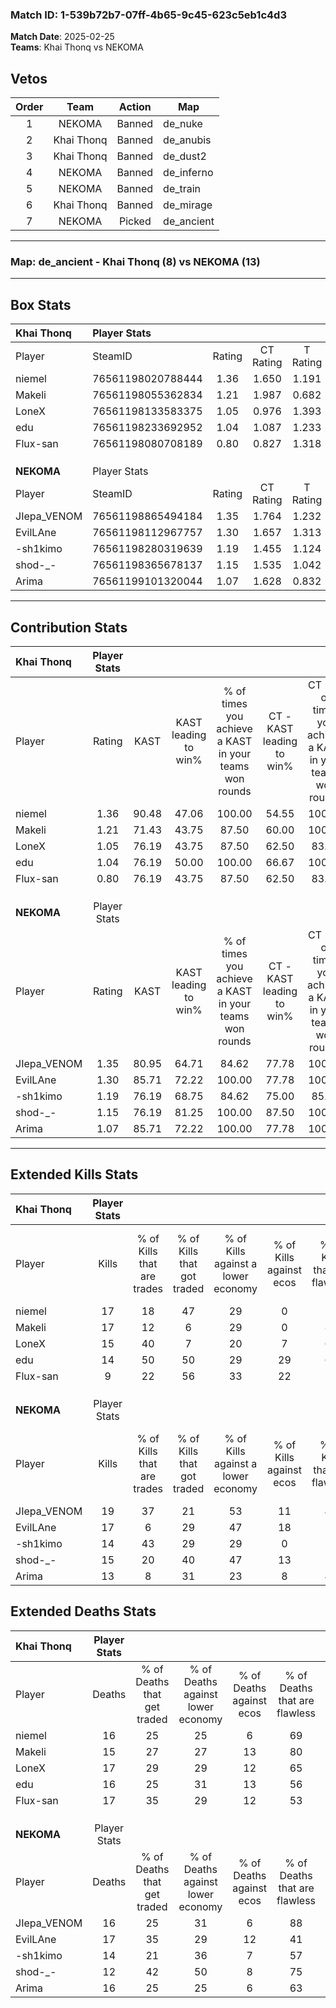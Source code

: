 ### Match ID: 1-539b72b7-07ff-4b65-9c45-623c5eb1c4d3  
**Match Date**: 2025-02-25  
**Teams**: Khai Thonq vs NEKOMA  

## Vetos  

| Order | Team | Action | Map |
| :---: | :--: | :----: | --- |
| 1 | NEKOMA | Banned | de_nuke |
| 2 | Khai Thonq | Banned | de_anubis |
| 3 | Khai Thonq | Banned | de_dust2 |
| 4 | NEKOMA | Banned | de_inferno |
| 5 | NEKOMA | Banned | de_train |
| 6 | Khai Thonq | Banned | de_mirage |
| 7 | NEKOMA | Picked | de_ancient |

---  

### **Map**: de_ancient - Khai Thonq (8) vs NEKOMA (13)  
---  

## Box Stats  

| **Khai Thonq** | Player Stats      |        |           |          |       |       |       |         |        |      |     |
| :- | :- | :-: | :-: | :-: | :-: | :-: | :-: | :-: | :-: | :-: | :-: |
| Player         | SteamID           | Rating | CT Rating | T Rating | KAST  |  ADR  | Kills | Assists | Deaths | K/D  | HS% |
| niemel         | 76561198020788444 |  1.36  |   1.650   |  1.191   | 90.48 | 101.6 |  17   |    4    |   16   | 1.06 | 58  |
| Makeli         | 76561198055362834 |  1.21  |   1.987   |  0.682   | 71.43 | 91.3  |  17   |    4    |   15   | 1.13 | 47  |
| LoneX          | 76561198133583375 |  1.05  |   0.976   |  1.393   | 76.19 | 73.8  |  15   |    2    |   17   | 0.88 | 53  |
| edu            | 76561198233692952 |  1.04  |   1.087   |  1.233   | 76.19 | 73.4  |  14   |    4    |   16   | 0.88 | 35  |
| Flux-san       | 76561198080708189 |  0.80  |   0.827   |  1.318   | 76.19 | 61.9  |   9   |    9    |   17   | 0.53 | 66  |
|                |                   |        |           |          |       |       |       |         |        |      |     |
|                |                   |        |           |          |       |       |       |         |        |      |     |
|                |                   |        |           |          |       |       |       |         |        |      |     |
| **NEKOMA**     | Player Stats      |        |           |          |       |       |       |         |        |      |     |
| Player         | SteamID           | Rating | CT Rating | T Rating | KAST  |  ADR  | Kills | Assists | Deaths | K/D  | HS% |
| JIepa_VENOM    | 76561198865494184 |  1.35  |   1.764   |  1.232   | 80.95 | 94.9  |  19   |    3    |   16   | 1.19 | 68  |
| EvilLAne       | 76561198112967757 |  1.30  |   1.657   |  1.313   | 85.71 | 93.9  |  17   |   10    |   17   | 1.00 | 35  |
| -sh1kimo       | 76561198280319639 |  1.19  |   1.455   |  1.124   | 76.19 | 90.0  |  14   |   13    |   14   | 1.00 | 50  |
| shod-_-        | 76561198365678137 |  1.15  |   1.535   |  1.042   | 76.19 | 61.9  |  15   |    5    |   12   | 1.25 | 33  |
| Arima          | 76561199101320044 |  1.07  |   1.628   |  0.832   | 85.71 | 73.2  |  13   |    4    |   16   | 0.81 | 69  |
---  

## Contribution Stats  

| **Khai Thonq** | Player Stats |       |                      |                                                        |                           |                                                             |                          |                                                            |
| :- | :-: | :-: | :-: | :-: | :-: | :-: | :-: | :-: |
| Player         |    Rating    | KAST  | KAST leading to win% | % of times you achieve a KAST in your teams won rounds | CT - KAST leading to win% | CT - % of times you achieve a KAST in your teams won rounds | T - KAST leading to win% | T - % of times you achieve a KAST in your teams won rounds |
| niemel         |     1.36     | 90.48 |        47.06         |                         100.00                         |           54.55           |                           100.00                            |          33.33           |                           100.00                           |
| Makeli         |     1.21     | 71.43 |        43.75         |                         87.50                          |           60.00           |                           100.00                            |          16.67           |                           50.00                            |
| LoneX          |     1.05     | 76.19 |        43.75         |                         87.50                          |           62.50           |                            83.33                            |          25.00           |                           100.00                           |
| edu            |     1.04     | 76.19 |        50.00         |                         100.00                         |           66.67           |                           100.00                            |          28.57           |                           100.00                           |
| Flux-san       |     0.80     | 76.19 |        43.75         |                         87.50                          |           62.50           |                            83.33                            |          25.00           |                           100.00                           |
|                |              |       |                      |                                                        |                           |                                                             |                          |                                                            |
|                |              |       |                      |                                                        |                           |                                                             |                          |                                                            |
|                |              |       |                      |                                                        |                           |                                                             |                          |                                                            |
| **NEKOMA**     | Player Stats |       |                      |                                                        |                           |                                                             |                          |                                                            |
| Player         |    Rating    | KAST  | KAST leading to win% | % of times you achieve a KAST in your teams won rounds | CT - KAST leading to win% | CT - % of times you achieve a KAST in your teams won rounds | T - KAST leading to win% | T - % of times you achieve a KAST in your teams won rounds |
| JIepa_VENOM    |     1.35     | 80.95 |        64.71         |                         84.62                          |           77.78           |                           100.00                            |          50.00           |                           66.67                            |
| EvilLAne       |     1.30     | 85.71 |        72.22         |                         100.00                         |           77.78           |                           100.00                            |          66.67           |                           100.00                           |
| -sh1kimo       |     1.19     | 76.19 |        68.75         |                         84.62                          |           75.00           |                            85.71                            |          62.50           |                           83.33                            |
| shod-_-        |     1.15     | 76.19 |        81.25         |                         100.00                         |           87.50           |                           100.00                            |          75.00           |                           100.00                           |
| Arima          |     1.07     | 85.71 |        72.22         |                         100.00                         |           77.78           |                           100.00                            |          66.67           |                           100.00                           |
---  

## Extended Kills Stats  

| **Khai Thonq** | Player Stats |                            |                            |                                    |                         |                              |                                 |                                       |                    |           |
| :- | :-: | :-: | :-: | :-: | :-: | :-: | :-: | :-: | :-: | :-: |
| Player         |    Kills     | % of Kills that are trades | % of Kills that got traded | % of Kills against a lower economy | % of Kills against ecos | % of Kills that are flawless | % of Kills that are close duels | % of Kills that are assisted by flash | Pistol Round Kills | AWP Kills |
| niemel         |      17      |             18             |             47             |                 29                 |            0            |              71              |                6                |                   6                   |         3          |     3     |
| Makeli         |      17      |             12             |             6              |                 29                 |            0            |              88              |                6                |                   0                   |         0          |     3     |
| LoneX          |      15      |             40             |             7              |                 20                 |            7            |              60              |               13                |                   7                   |         0          |     1     |
| edu            |      14      |             50             |             50             |                 29                 |           29            |              64              |                7                |                  21                   |         0          |     2     |
| Flux-san       |      9       |             22             |             56             |                 33                 |           22            |              56              |               22                |                   0                   |         0          |     1     |
|                |              |                            |                            |                                    |                         |                              |                                 |                                       |                    |           |
|                |              |                            |                            |                                    |                         |                              |                                 |                                       |                    |           |
|                |              |                            |                            |                                    |                         |                              |                                 |                                       |                    |           |
| **NEKOMA**     | Player Stats |                            |                            |                                    |                         |                              |                                 |                                       |                    |           |
| Player         |    Kills     | % of Kills that are trades | % of Kills that got traded | % of Kills against a lower economy | % of Kills against ecos | % of Kills that are flawless | % of Kills that are close duels | % of Kills that are assisted by flash | Pistol Round Kills | AWP Kills |
| JIepa_VENOM    |      19      |             37             |             21             |                 53                 |           11            |              47              |               11                |                   0                   |         0          |     1     |
| EvilLAne       |      17      |             6              |             29             |                 47                 |           18            |              71              |                0                |                   0                   |         0          |     1     |
| -sh1kimo       |      14      |             43             |             29             |                 29                 |            0            |              57              |                0                |                   7                   |         0          |     2     |
| shod-_-        |      15      |             20             |             40             |                 47                 |           13            |              73              |                7                |                   0                   |         0          |     1     |
| Arima          |      13      |             8              |             31             |                 23                 |            8            |              46              |               15                |                   0                   |         0          |     1     |
## Extended Deaths Stats  

| **Khai Thonq** | Player Stats |                             |                                   |                          |                               |                            |                           |               |
| :- | :-: | :-: | :-: | :-: | :-: | :-: | :-: | :-: |
| Player         |    Deaths    | % of Deaths that get traded | % of Deaths against lower economy | % of Deaths against ecos | % of Deaths that are flawless | % of Deaths that are close | % of Deaths while blinded | Deaths to AWP |
| niemel         |      16      |             25              |                25                 |            6             |              69               |             0              |             0             |       0       |
| Makeli         |      15      |             27              |                27                 |            13            |              80               |             7              |             0             |       0       |
| LoneX          |      17      |             29              |                29                 |            12            |              65               |             12             |             0             |       0       |
| edu            |      16      |             25              |                31                 |            13            |              56               |             6              |             0             |       0       |
| Flux-san       |      17      |             35              |                29                 |            12            |              53               |             6              |             6             |       0       |
|                |              |                             |                                   |                          |                               |                            |                           |               |
|                |              |                             |                                   |                          |                               |                            |                           |               |
|                |              |                             |                                   |                          |                               |                            |                           |               |
| **NEKOMA**     | Player Stats |                             |                                   |                          |                               |                            |                           |               |
| Player         |    Deaths    | % of Deaths that get traded | % of Deaths against lower economy | % of Deaths against ecos | % of Deaths that are flawless | % of Deaths that are close | % of Deaths while blinded | Deaths to AWP |
| JIepa_VENOM    |      16      |             25              |                31                 |            6             |              88               |             6              |             0             |       1       |
| EvilLAne       |      17      |             35              |                29                 |            12            |              41               |             12             |            12             |       0       |
| -sh1kimo       |      14      |             21              |                36                 |            7             |              57               |             14             |             0             |       1       |
| shod-_-        |      12      |             42              |                50                 |            8             |              75               |             0              |            25             |       0       |
| Arima          |      16      |             25              |                25                 |            6             |              63               |             13             |             0             |       1       |
